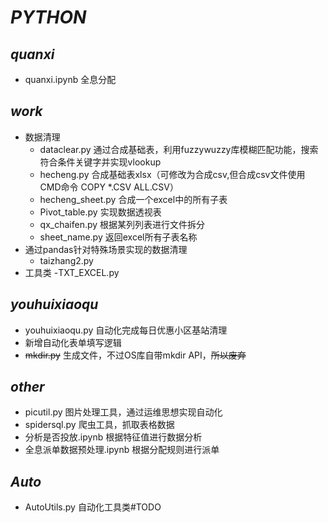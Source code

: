 # ***PYTHON***

## ***quanxi***
- quanxi.ipynb 全息分配
## ***work***
- 数据清理
  - dataclear.py 通过合成基础表，利用fuzzywuzzy库模糊匹配功能，搜索符合条件关键字并实现vlookup
  - hecheng.py 合成基础表xlsx（可修改为合成csv,但合成csv文件使用CMD命令 COPY *.CSV ALL.CSV）
  - hecheng_sheet.py 合成一个excel中的所有子表
  - Pivot_table.py 实现数据透视表
  - qx_chaifen.py 根据某列列表进行文件拆分
  - sheet_name.py 返回excel所有子表名称
- 通过pandas针对特殊场景实现的数据清理
  - taizhang2.py
- 工具类
  -TXT_EXCEL.py 
## ***youhuixiaoqu***
- youhuixiaoqu.py 自动化完成每日优惠小区基站清理
- 新增自动化表单填写逻辑
- ~~mkdir.py~~ 生成文件，不过OS库自带mkdir API，~~所以废弃~~
## ***other***
- picutil.py 图片处理工具，通过运维思想实现自动化
- spidersql.py 爬虫工具，抓取表格数据
- 分析是否投放.ipynb 根据特征值进行数据分析
- 全息派单数据预处理.ipynb 根据分配规则进行派单


## ***Auto***
- AutoUtils.py 自动化工具类#TODO